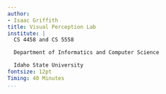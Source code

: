 ```yaml
---
author:
- Isaac Griffith
title: Visual Perception Lab
institute: |
  CS 4458 and CS 5558

  Department of Informatics and Computer Science

  Idaho State University
fontsize: 12pt
Timing: 40 Minutes
...
```

